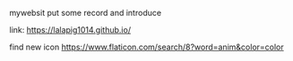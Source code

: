 mywebsit put some record and introduce

link:  https://lalapig1014.github.io/


find new icon
https://www.flaticon.com/search/8?word=anim&color=color
